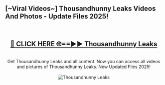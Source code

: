 <h2>[~Viral Videos~] Thousandhunny Leaks Videos And Photos - Update Files 2025!</h2>
<br>
<div align="center">
<h2><a href="https://top-ai-tools.click/QrbHav" rel="nofollow">🔴 CLICK HERE 🌐==►► Thousandhunny Leaks</a></h2>
<br>
Get Thousandhunny Leaks and all content. Now you can access all videos and pictures of Thousandhunny Leaks. New Updated Files 2025!
<br>
<br>
<a href="https://top-ai-tools.click/QrbHav" rel="nofollow" data-target="animated-image.originalLink"><img src="https://i.ibb.co.com/WyWwxjT/player-gif2.gif" alt="Thousandhunny Leaks" style="max-width: 100%; display: inline-block;" data-target="animated-image.originalImage"></a>
</div>
<br>
